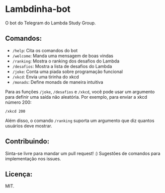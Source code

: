 # Lambdinha-bot
O bot do Telegram do Lambda Study Group. 

## Comandos:
- `/help`: Cita os comandos do bot
- `/welcome`: Manda uma mensagem de boas vindas
- `/ranking`: Mostra o ranking dos desafios do Lambda 
- `/desafios`: Mostra a lista de desafios do Lambda
- `/joke`: Conta uma piada sobre programação funcional
- `/xkcd`: Envia uma tirinha do xkcd 
- `/monads`: Define monads de maneira intuitiva

Para as funções `/joke`, `/desafios` e `/xkcd`, você pode usar um argumento para definir uma saída não aleatória. Por exemplo, para enviar a xkcd número 200:

`/xkcd 200` 

Além disso, o comando `/ranking` suporta um argumento que diz quantos usuários deve mostrar. 


## Contribuindo: 
Sinta-se livre para mandar um pull request! :)
Sugestões de comandos para implementação nos issues. 

## Licença:
MIT.

